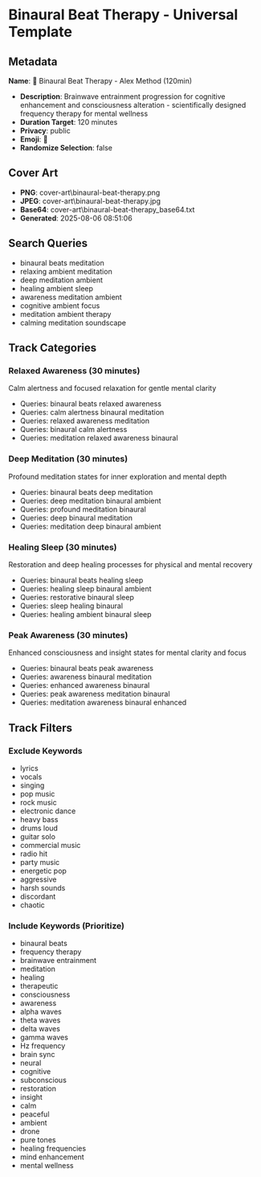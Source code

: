 # Binaural Beat Therapy - Universal Template

## Metadata

**Name**: 🧬 Binaural Beat Therapy - Alex Method (120min)
- **Description**: Brainwave entrainment progression for cognitive enhancement and consciousness alteration - scientifically designed frequency therapy for mental wellness
- **Duration Target**: 120 minutes
- **Privacy**: public
- **Emoji**: 🧬
- **Randomize Selection**: false


## Cover Art
- **PNG**: cover-art\binaural-beat-therapy.png
- **JPEG**: cover-art\binaural-beat-therapy.jpg
- **Base64**: cover-art\binaural-beat-therapy_base64.txt
- **Generated**: 2025-08-06 08:51:06

## Search Queries
- binaural beats meditation
- relaxing ambient meditation
- deep meditation ambient
- healing ambient sleep
- awareness meditation ambient
- cognitive ambient focus
- meditation ambient therapy
- calming meditation soundscape

## Track Categories

### Relaxed Awareness (30 minutes)
Calm alertness and focused relaxation for gentle mental clarity
- Queries: binaural beats relaxed awareness
- Queries: calm alertness binaural meditation
- Queries: relaxed awareness meditation
- Queries: binaural calm alertness
- Queries: meditation relaxed awareness binaural

### Deep Meditation (30 minutes)
Profound meditation states for inner exploration and mental depth
- Queries: binaural beats deep meditation
- Queries: deep meditation binaural ambient
- Queries: profound meditation binaural
- Queries: deep binaural meditation
- Queries: meditation deep binaural ambient

### Healing Sleep (30 minutes)
Restoration and deep healing processes for physical and mental recovery
- Queries: binaural beats healing sleep
- Queries: healing sleep binaural ambient
- Queries: restorative binaural sleep
- Queries: sleep healing binaural
- Queries: healing ambient binaural sleep

### Peak Awareness (30 minutes)
Enhanced consciousness and insight states for mental clarity and focus
- Queries: binaural beats peak awareness
- Queries: awareness binaural meditation
- Queries: enhanced awareness binaural
- Queries: peak awareness meditation binaural
- Queries: meditation awareness binaural enhanced

## Track Filters

### Exclude Keywords
- lyrics
- vocals
- singing
- pop music
- rock music
- electronic dance
- heavy bass
- drums loud
- guitar solo
- commercial music
- radio hit
- party music
- energetic pop
- aggressive
- harsh sounds
- discordant
- chaotic

### Include Keywords (Prioritize)
- binaural beats
- frequency therapy
- brainwave entrainment
- meditation
- healing
- therapeutic
- consciousness
- awareness
- alpha waves
- theta waves
- delta waves
- gamma waves
- Hz frequency
- brain sync
- neural
- cognitive
- subconscious
- restoration
- insight
- calm
- peaceful
- ambient
- drone
- pure tones
- healing frequencies
- mind enhancement
- mental wellness
